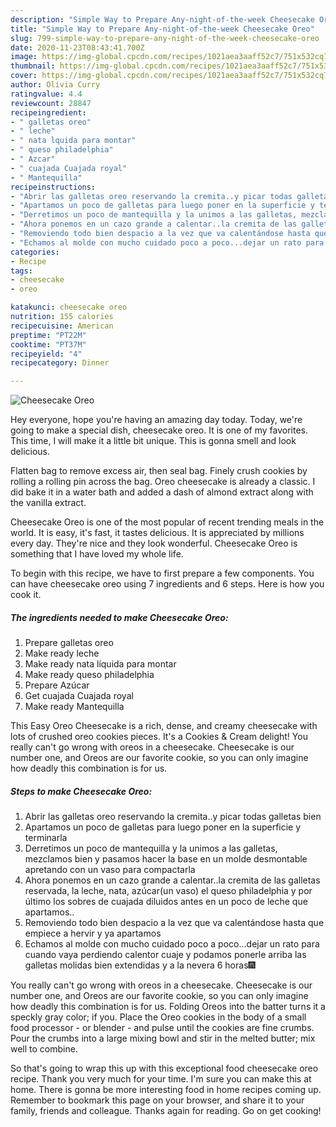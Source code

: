 ```yaml
---
description: "Simple Way to Prepare Any-night-of-the-week Cheesecake Oreo"
title: "Simple Way to Prepare Any-night-of-the-week Cheesecake Oreo"
slug: 799-simple-way-to-prepare-any-night-of-the-week-cheesecake-oreo
date: 2020-11-23T08:43:41.700Z
image: https://img-global.cpcdn.com/recipes/1021aea3aaff52c7/751x532cq70/cheesecake-oreo-foto-principal.jpg
thumbnail: https://img-global.cpcdn.com/recipes/1021aea3aaff52c7/751x532cq70/cheesecake-oreo-foto-principal.jpg
cover: https://img-global.cpcdn.com/recipes/1021aea3aaff52c7/751x532cq70/cheesecake-oreo-foto-principal.jpg
author: Olivia Curry
ratingvalue: 4.4
reviewcount: 28847
recipeingredient:
- " galletas oreo"
- " leche"
- " nata lquida para montar"
- " queso philadelphia"
- " Azcar"
- " cuajada Cuajada royal"
- " Mantequilla"
recipeinstructions:
- "Abrir las galletas oreo reservando la cremita..y picar todas galletas bien"
- "Apartamos un poco de galletas para luego poner en la superficie y terminarla"
- "Derretimos un poco de mantequilla y la unimos a las galletas, mezclamos bien y pasamos hacer la base en un molde desmontable apretando con un vaso para compactarla"
- "Ahora ponemos en un cazo grande a calentar..la cremita de las galletas reservada, la leche, nata, azúcar(un vaso) el queso philadelphia y por último los sobres de cuajada diluidos antes en un poco de leche que apartamos.."
- "Removiendo todo bien despacio a la vez que va calentándose hasta que empiece a hervir y ya apartamos"
- "Echamos al molde con mucho cuidado poco a poco...dejar un rato para cuando vaya perdiendo calentor cuaje y podamos ponerle arriba las galletas molidas bien extendidas y a la nevera 6 horas🎆"
categories:
- Recipe
tags:
- cheesecake
- oreo

katakunci: cheesecake oreo 
nutrition: 155 calories
recipecuisine: American
preptime: "PT22M"
cooktime: "PT37M"
recipeyield: "4"
recipecategory: Dinner

---
```



![Cheesecake Oreo](https://img-global.cpcdn.com/recipes/1021aea3aaff52c7/751x532cq70/cheesecake-oreo-foto-principal.jpg)

Hey everyone, hope you're having an amazing day today. Today, we're going to make a special dish, cheesecake oreo. It is one of my favorites. This time, I will make it a little bit unique. This is gonna smell and look delicious.

Flatten bag to remove excess air, then seal bag. Finely crush cookies by rolling a rolling pin across the bag. Oreo cheesecake is already a classic. I did bake it in a water bath and added a dash of almond extract along with the vanilla extract.

Cheesecake Oreo is one of the most popular of recent trending meals in the world. It is easy, it's fast, it tastes delicious. It is appreciated by millions every day. They're nice and they look wonderful. Cheesecake Oreo is something that I have loved my whole life.


To begin with this recipe, we have to first prepare a few components. You can have cheesecake oreo using 7 ingredients and 6 steps. Here is how you cook it.

<!--inarticleads1-->

##### The ingredients needed to make Cheesecake Oreo:

1. Prepare  galletas oreo
1. Make ready  leche
1. Make ready  nata líquida para montar
1. Make ready  queso philadelphia
1. Prepare  Azúcar
1. Get  cuajada Cuajada royal
1. Make ready  Mantequilla


This Easy Oreo Cheesecake is a rich, dense, and creamy cheesecake with lots of crushed oreo cookies pieces. It&#39;s a Cookies &amp; Cream delight! You really can&#39;t go wrong with oreos in a cheesecake. Cheesecake is our number one, and Oreos are our favorite cookie, so you can only imagine how deadly this combination is for us. 

<!--inarticleads2-->

##### Steps to make Cheesecake Oreo:

1. Abrir las galletas oreo reservando la cremita..y picar todas galletas bien
1. Apartamos un poco de galletas para luego poner en la superficie y terminarla
1. Derretimos un poco de mantequilla y la unimos a las galletas, mezclamos bien y pasamos hacer la base en un molde desmontable apretando con un vaso para compactarla
1. Ahora ponemos en un cazo grande a calentar..la cremita de las galletas reservada, la leche, nata, azúcar(un vaso) el queso philadelphia y por último los sobres de cuajada diluidos antes en un poco de leche que apartamos..
1. Removiendo todo bien despacio a la vez que va calentándose hasta que empiece a hervir y ya apartamos
1. Echamos al molde con mucho cuidado poco a poco...dejar un rato para cuando vaya perdiendo calentor cuaje y podamos ponerle arriba las galletas molidas bien extendidas y a la nevera 6 horas🎆


You really can&#39;t go wrong with oreos in a cheesecake. Cheesecake is our number one, and Oreos are our favorite cookie, so you can only imagine how deadly this combination is for us. Folding Oreos into the batter turns it a speckly gray color; if you. Place the Oreo cookies in the body of a small food processor - or blender - and pulse until the cookies are fine crumbs. Pour the crumbs into a large mixing bowl and stir in the melted butter; mix well to combine. 

So that's going to wrap this up with this exceptional food cheesecake oreo recipe. Thank you very much for your time. I'm sure you can make this at home. There is gonna be more interesting food in home recipes coming up. Remember to bookmark this page on your browser, and share it to your family, friends and colleague. Thanks again for reading. Go on get cooking!
